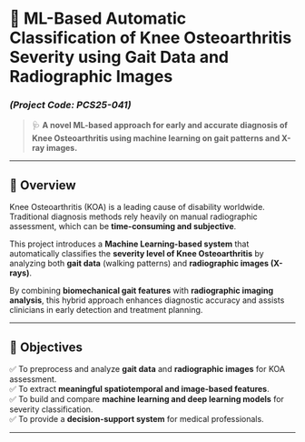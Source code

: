 # 🧠 ML-Based Automatic Classification of Knee Osteoarthritis Severity using Gait Data and Radiographic Images  
### *(Project Code: PCS25-041)*  

> 🩺 **A novel ML-based approach for early and accurate diagnosis of Knee Osteoarthritis using machine learning on gait patterns and X-ray images.**  

---

## 📘 Overview  
Knee Osteoarthritis (KOA) is a leading cause of disability worldwide. Traditional diagnosis methods rely heavily on manual radiographic assessment, which can be **time-consuming and subjective**.  

This project introduces a **Machine Learning-based system** that automatically classifies the **severity level of Knee Osteoarthritis** by analyzing both **gait data** (walking patterns) and **radiographic images (X-rays)**.  

By combining **biomechanical gait features** with **radiographic imaging analysis**, this hybrid approach enhances diagnostic accuracy and assists clinicians in early detection and treatment planning.

---

## 🎯 Objectives  
✅ To preprocess and analyze **gait data** and **radiographic images** for KOA assessment.  
✅ To extract **meaningful spatiotemporal and image-based features**.  
✅ To build and compare **machine learning and deep learning models** for severity classification.  
✅ To provide a **decision-support system** for medical professionals.

---
